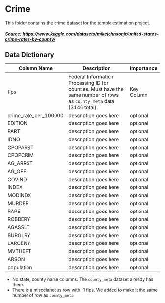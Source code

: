 # Crime

This folder contains the crime dataset for the temple estimation project.

##### Source: https://www.kaggle.com/datasets/mikejohnsonjr/united-states-crime-rates-by-county/

## Data Dictionary

| Column Name | Description | Importance |
| --- | --- | --- |
| fips | Federal Information Processing ID for counties. Must have the same number of rows as `county_meta` data (3146 total). | Key Column |
| crime_rate_per_100000 | description goes here | optional |
| EDITION | description goes here | optional |
| PART | description goes here | optional |
| IDNO | description goes here | optional |
| CPOPARST | description goes here | optional |
| CPOPCRIM | description goes here | optional |
| AG_ARRST | description goes here | optional |
| AG_OFF | description goes here | optional |
| COVIND | description goes here | optional |
| INDEX | description goes here | optional |
| MODINDX | description goes here | optional |
| MURDER | description goes here | optional |
| RAPE | description goes here | optional |
| ROBBERY | description goes here | optional |
| AGASSLT | description goes here | optional |
| BURGLRY | description goes here | optional |
| LARCENY | description goes here | optional |
| MVTHEFT | description goes here | optional |
| ARSON | description goes here | optional |
| population | description goes here | optional |

* No state, county name columns. The `county_meta` dataset already has them.
* There is a miscelaneous row with -1 fips. We added to make it the same number of row as `county_meta`